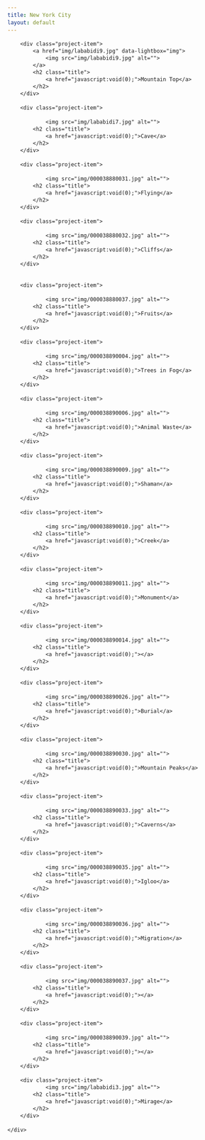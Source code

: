 ```yaml
---
title: New York City
layout: default
---
```

<div class="col-md-9 col-md-offset-3">
	<div class="projects">


		<div class="project-item">
			<a href="img/lababidi9.jpg" data-lightbox="img">
				<img src="img/lababidi9.jpg" alt="">
			</a>
			<h2 class="title">
				<a href="javascript:void(0);">Mountain Top</a>
			</h2>
		</div>

		<div class="project-item">
			
				<img src="img/lababidi7.jpg" alt="">
			<h2 class="title">
				<a href="javascript:void(0);">Cave</a>
			</h2>
		</div>

		<div class="project-item">
			
				<img src="img/000038880031.jpg" alt="">
			<h2 class="title">
				<a href="javascript:void(0);">Flying</a>
			</h2>
		</div>

		<div class="project-item">
			
				<img src="img/000038880032.jpg" alt="">
			<h2 class="title">
				<a href="javascript:void(0);">Cliffs</a>
			</h2>
		</div>


		<div class="project-item">
			
				<img src="img/000038880037.jpg" alt="">
			<h2 class="title">
				<a href="javascript:void(0);">Fruits</a>
			</h2>
		</div>

		<div class="project-item">
			
				<img src="img/000038890004.jpg" alt="">
			<h2 class="title">
				<a href="javascript:void(0);">Trees in Fog</a>
			</h2>
		</div>

		<div class="project-item">
			
				<img src="img/000038890006.jpg" alt="">
			<h2 class="title">
				<a href="javascript:void(0);">Animal Waste</a>
			</h2>
		</div>

		<div class="project-item">
			
				<img src="img/000038890009.jpg" alt="">
			<h2 class="title">
				<a href="javascript:void(0);">Shaman</a>
			</h2>
		</div>

		<div class="project-item">
			
				<img src="img/000038890010.jpg" alt="">
			<h2 class="title">
				<a href="javascript:void(0);">Creek</a>
			</h2>
		</div>

		<div class="project-item">
			
				<img src="img/000038890011.jpg" alt="">
			<h2 class="title">
				<a href="javascript:void(0);">Monument</a>
			</h2>
		</div>

		<div class="project-item">
			
				<img src="img/000038890014.jpg" alt="">
			<h2 class="title">
				<a href="javascript:void(0);"></a>
			</h2>
		</div>

		<div class="project-item">
			
				<img src="img/000038890026.jpg" alt="">
			<h2 class="title">
				<a href="javascript:void(0);">Burial</a>
			</h2>
		</div>

		<div class="project-item">
			
				<img src="img/000038890030.jpg" alt="">
			<h2 class="title">
				<a href="javascript:void(0);">Mountain Peaks</a>
			</h2>
		</div>

		<div class="project-item">
			
				<img src="img/000038890033.jpg" alt="">
			<h2 class="title">
				<a href="javascript:void(0);">Caverns</a>
			</h2>
		</div>

		<div class="project-item">
			
				<img src="img/000038890035.jpg" alt="">
			<h2 class="title">
				<a href="javascript:void(0);">Igloo</a>
			</h2>
		</div>

		<div class="project-item">
			
				<img src="img/000038890036.jpg" alt="">
			<h2 class="title">
				<a href="javascript:void(0);">Migration</a>
			</h2>
		</div>

		<div class="project-item">
			
				<img src="img/000038890037.jpg" alt="">
			<h2 class="title">
				<a href="javascript:void(0);"></a>
			</h2>
		</div>

		<div class="project-item">
			
				<img src="img/000038890039.jpg" alt="">
			<h2 class="title">
				<a href="javascript:void(0);"></a>
			</h2>
		</div>

		<div class="project-item">
				<img src="img/lababidi3.jpg" alt="">
			<h2 class="title">
				<a href="javascript:void(0);">Mirage</a>
			</h2>
		</div>

	</div>
</div>
	